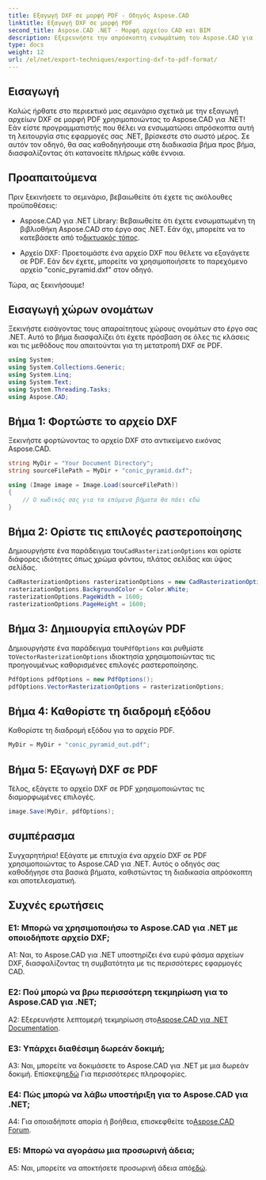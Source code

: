 ```yaml
---
title: Εξαγωγή DXF σε μορφή PDF - Οδηγός Aspose.CAD
linktitle: Εξαγωγή DXF σε μορφή PDF
second_title: Aspose.CAD .NET - Μορφή αρχείου CAD και BIM
description: Εξερευνήστε την απρόσκοπτη ενσωμάτωση του Aspose.CAD για .NET σε αυτόν τον οδηγό βήμα προς βήμα για να εξαγάγετε αρχεία DXF σε PDF χωρίς κόπο.
type: docs
weight: 12
url: /el/net/export-techniques/exporting-dxf-to-pdf-format/
---
```

## Εισαγωγή

Καλώς ήρθατε στο περιεκτικό μας σεμινάριο σχετικά με την εξαγωγή αρχείων DXF σε μορφή PDF χρησιμοποιώντας το Aspose.CAD για .NET! Εάν είστε προγραμματιστής που θέλει να ενσωματώσει απρόσκοπτα αυτή τη λειτουργία στις εφαρμογές σας .NET, βρίσκεστε στο σωστό μέρος. Σε αυτόν τον οδηγό, θα σας καθοδηγήσουμε στη διαδικασία βήμα προς βήμα, διασφαλίζοντας ότι κατανοείτε πλήρως κάθε έννοια.

## Προαπαιτούμενα

Πριν ξεκινήσετε το σεμινάριο, βεβαιωθείτε ότι έχετε τις ακόλουθες προϋποθέσεις:

-  Aspose.CAD για .NET Library: Βεβαιωθείτε ότι έχετε ενσωματωμένη τη βιβλιοθήκη Aspose.CAD στο έργο σας .NET. Εάν όχι, μπορείτε να το κατεβάσετε από το[δικτυακός τόπος](https://releases.aspose.com/cad/net/).

- Αρχείο DXF: Προετοιμάστε ένα αρχείο DXF που θέλετε να εξαγάγετε σε PDF. Εάν δεν έχετε, μπορείτε να χρησιμοποιήσετε το παρεχόμενο αρχείο "conic_pyramid.dxf" στον οδηγό.

Τώρα, ας ξεκινήσουμε!

## Εισαγωγή χώρων ονομάτων

Ξεκινήστε εισάγοντας τους απαραίτητους χώρους ονομάτων στο έργο σας .NET. Αυτό το βήμα διασφαλίζει ότι έχετε πρόσβαση σε όλες τις κλάσεις και τις μεθόδους που απαιτούνται για τη μετατροπή DXF σε PDF.

```csharp
using System;
using System.Collections.Generic;
using System.Linq;
using System.Text;
using System.Threading.Tasks;
using Aspose.CAD;
```

## Βήμα 1: Φορτώστε το αρχείο DXF

Ξεκινήστε φορτώνοντας το αρχείο DXF στο αντικείμενο εικόνας Aspose.CAD.

```csharp
string MyDir = "Your Document Directory";
string sourceFilePath = MyDir + "conic_pyramid.dxf";

using (Image image = Image.Load(sourceFilePath))
{
    // Ο κωδικός σας για τα επόμενα βήματα θα πάει εδώ
}
```

## Βήμα 2: Ορίστε τις επιλογές ραστεροποίησης

 Δημιουργήστε ένα παράδειγμα του`CadRasterizationOptions` και ορίστε διάφορες ιδιότητες όπως χρώμα φόντου, πλάτος σελίδας και ύψος σελίδας.

```csharp
CadRasterizationOptions rasterizationOptions = new CadRasterizationOptions();
rasterizationOptions.BackgroundColor = Color.White;
rasterizationOptions.PageWidth = 1600;
rasterizationOptions.PageHeight = 1600;
```

## Βήμα 3: Δημιουργία επιλογών PDF

 Δημιουργήστε ένα παράδειγμα του`PdfOptions` και ρυθμίστε το`VectorRasterizationOptions` ιδιοκτησία χρησιμοποιώντας τις προηγουμένως καθορισμένες επιλογές ραστεροποίησης.

```csharp
PdfOptions pdfOptions = new PdfOptions();
pdfOptions.VectorRasterizationOptions = rasterizationOptions;
```

## Βήμα 4: Καθορίστε τη διαδρομή εξόδου

Καθορίστε τη διαδρομή εξόδου για το αρχείο PDF.

```csharp
MyDir = MyDir + "conic_pyramid_out.pdf";
```

## Βήμα 5: Εξαγωγή DXF σε PDF

Τέλος, εξάγετε το αρχείο DXF σε PDF χρησιμοποιώντας τις διαμορφωμένες επιλογές.

```csharp
image.Save(MyDir, pdfOptions);
```

## συμπέρασμα

Συγχαρητήρια! Εξάγατε με επιτυχία ένα αρχείο DXF σε PDF χρησιμοποιώντας το Aspose.CAD για .NET. Αυτός ο οδηγός σας καθοδήγησε στα βασικά βήματα, καθιστώντας τη διαδικασία απρόσκοπτη και αποτελεσματική.

## Συχνές ερωτήσεις

### Ε1: Μπορώ να χρησιμοποιήσω το Aspose.CAD για .NET με οποιοδήποτε αρχείο DXF;

A1: Ναι, το Aspose.CAD για .NET υποστηρίζει ένα ευρύ φάσμα αρχείων DXF, διασφαλίζοντας τη συμβατότητα με τις περισσότερες εφαρμογές CAD.

### Ε2: Πού μπορώ να βρω περισσότερη τεκμηρίωση για το Aspose.CAD για .NET;

 A2: Εξερευνήστε λεπτομερή τεκμηρίωση στο[Aspose.CAD για .NET Documentation](https://reference.aspose.com/cad/net/).

### Ε3: Υπάρχει διαθέσιμη δωρεάν δοκιμή;

 A3: Ναι, μπορείτε να δοκιμάσετε το Aspose.CAD για .NET με μια δωρεάν δοκιμή. Επίσκεψη[εδώ](https://releases.aspose.com/) Για περισσότερες πληροφορίες.

### Ε4: Πώς μπορώ να λάβω υποστήριξη για το Aspose.CAD για .NET;

A4: Για οποιαδήποτε απορία ή βοήθεια, επισκεφθείτε το[Aspose.CAD Forum](https://forum.aspose.com/c/cad/19).

### Ε5: Μπορώ να αγοράσω μια προσωρινή άδεια;

 A5: Ναι, μπορείτε να αποκτήσετε προσωρινή άδεια από[εδώ](https://purchase.aspose.com/temporary-license/).